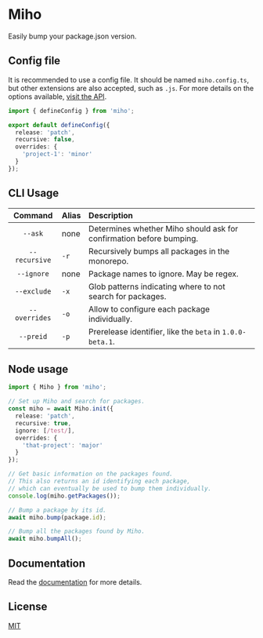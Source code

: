 # Miho

Easily bump your package.json version.

## Config file

It is recommended to use a config file. It should be named `miho.config.ts`, but other extensions are also accepted, such as `.js`. For more details on the options available, [visit the API](https://tb.dev.br/miho/api/interfaces/MihoOptions.html).

```ts
import { defineConfig } from 'miho';

export default defineConfig({
  release: 'patch',
  recursive: false,
  overrides: {
    'project-1': 'minor'
  }
});
```

## CLI Usage

|    Command    | Alias | Description                                                         |
| :-----------: | :---- | :------------------------------------------------------------------ |
|    `--ask`    | none  | Determines whether Miho should ask for confirmation before bumping. |
| `--recursive` | `-r`  | Recursively bumps all packages in the monorepo.                     |
|  `--ignore`   | none  | Package names to ignore. May be regex.                              |
|  `--exclude`  | `-x`  | Glob patterns indicating where to not search for packages.          |
| `--overrides` | `-o`  | Allow to configure each package individually.                       |
|   `--preid`   | `-p`  | Prerelease identifier, like the `beta` in `1.0.0-beta.1`.           |

## Node usage

```ts
import { Miho } from 'miho';

// Set up Miho and search for packages.
const miho = await Miho.init({
  release: 'patch',
  recursive: true,
  ignore: [/test/],
  overrides: {
    'that-project': 'major'
  }
});

// Get basic information on the packages found.
// This also returns an id identifying each package,
// which can eventually be used to bump them individually.
console.log(miho.getPackages());

// Bump a package by its id.
await miho.bump(package.id);

// Bump all the packages found by Miho.
await miho.bumpAll();
```

## Documentation

Read the [documentation](https://tb.dev.br/miho) for more details.

## License

[MIT](https://github.com/ferreira-tb/miho/blob/main/LICENSE)
